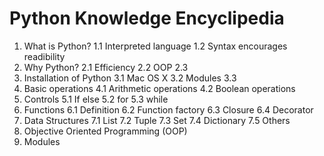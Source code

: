 # Python Knowledge Encyclipedia

1. What is Python?
    1.1 Interpreted language
    1.2 Syntax encourages readibility
2. Why Python?
    2.1 Efficiency
    2.2 OOP
    2.3 
3. Installation of Python
    3.1 Mac OS X
    3.2 Modules
    3.3 
4. Basic operations
    4.1 Arithmetic operations
    4.2 Boolean operations
5. Controls
  5.1 If else
  5.2 for
  5.3 while
6. Functions
  6.1 Definition
  6.2 Function factory
  6.3 Closure
  6.4 Decorator
7. Data Structures
  7.1 List
  7.2 Tuple
  7.3 Set
  7.4 Dictionary
  7.5 Others
8. Objective Oriented Programming (OOP)
9. Modules
